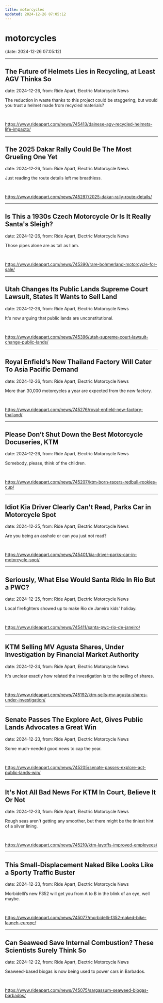 ```yaml
---
title: motorcycles
updated: 2024-12-26 07:05:12
---
```


# motorcycles

(date: 2024-12-26 07:05:12)

---

## The Future of Helmets Lies in Recycling, at Least AGV Thinks So

date: 2024-12-26, from: Ride Apart, Electric Motorcycle News

The reduction in waste thanks to this project could be staggering, but would you trust a helmet made from recycled materials? 

<br> 

<https://www.rideapart.com/news/745413/dainese-agv-recycled-helmets-life-impacto/>

---

## The 2025 Dakar Rally Could Be The Most Grueling One Yet

date: 2024-12-26, from: Ride Apart, Electric Motorcycle News

Just reading the route details left me breathless.
 

<br> 

<https://www.rideapart.com/news/745287/2025-dakar-rally-route-details/>

---

## Is This a 1930s Czech Motorcycle Or Is It Really Santa's Sleigh?

date: 2024-12-26, from: Ride Apart, Electric Motorcycle News

Those pipes alone are as tall as I am. 

<br> 

<https://www.rideapart.com/news/745390/rare-bohmerland-motorcycle-for-sale/>

---

## Utah Changes Its Public Lands Supreme Court Lawsuit, States It Wants to Sell Land

date: 2024-12-26, from: Ride Apart, Electric Motorcycle News

It's now arguing that public lands are unconstitutional. 

<br> 

<https://www.rideapart.com/news/745396/utah-supreme-court-lawsuit-change-public-lands/>

---

## Royal Enfield’s New Thailand Factory Will Cater To Asia Pacific Demand

date: 2024-12-26, from: Ride Apart, Electric Motorcycle News

More than 30,000 motorcycles a year are expected from the new factory. 
 

<br> 

<https://www.rideapart.com/news/745276/royal-enfield-new-factory-thailand/>

---

## Please Don’t Shut Down the Best Motorcycle Docuseries, KTM

date: 2024-12-26, from: Ride Apart, Electric Motorcycle News

Somebody, please, think of the children. 

<br> 

<https://www.rideapart.com/news/745207/ktm-born-racers-redbull-rookies-cup/>

---

## Idiot Kia Driver Clearly Can't Read, Parks Car in Motorcycle Spot

date: 2024-12-25, from: Ride Apart, Electric Motorcycle News

Are you being an asshole or can you just not read? 

<br> 

<https://www.rideapart.com/news/745401/kia-driver-parks-car-in-motorcycle-spot/>

---

## Seriously, What Else Would Santa Ride In Rio But a PWC?

date: 2024-12-25, from: Ride Apart, Electric Motorcycle News

Local firefighters showed up to make Rio de Janeiro kids' holiday. 

<br> 

<https://www.rideapart.com/news/745411/santa-pwc-rio-de-janeiro/>

---

## KTM Selling MV Agusta Shares, Under Investigation by Financial Market Authority

date: 2024-12-24, from: Ride Apart, Electric Motorcycle News

It's unclear exactly how related the investigation is to the selling of shares. 

<br> 

<https://www.rideapart.com/news/745192/ktm-sells-mv-agusta-shares-under-investigation/>

---

## Senate Passes The Explore Act, Gives Public Lands Advocates a Great Win

date: 2024-12-23, from: Ride Apart, Electric Motorcycle News

Some much-needed good news to cap the year.  

<br> 

<https://www.rideapart.com/news/745205/senate-passes-explore-act-public-lands-win/>

---

## It's Not All Bad News For KTM In Court, Believe It Or Not

date: 2024-12-23, from: Ride Apart, Electric Motorcycle News

Rough seas aren't getting any smoother, but there might be the tiniest hint of a silver lining. 

<br> 

<https://www.rideapart.com/news/745210/ktm-layoffs-improved-employees/>

---

## This Small-Displacement Naked Bike Looks Like a Sporty Traffic Buster

date: 2024-12-23, from: Ride Apart, Electric Motorcycle News

Morbidelli’s new F352 will get you from A to B in the blink of an eye, well maybe.
 

<br> 

<https://www.rideapart.com/news/745077/morbidelli-f352-naked-bike-launch-europe/>

---

## Can Seaweed Save Internal Combustion? These Scientists Surely Think So

date: 2024-12-22, from: Ride Apart, Electric Motorcycle News

Seaweed-based biogas is now being used to power cars in Barbados. 
 

<br> 

<https://www.rideapart.com/news/745075/sargassum-seaweed-biogas-barbados/>

